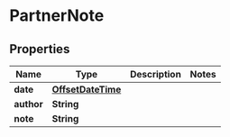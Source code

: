 
# PartnerNote

## Properties
Name | Type | Description | Notes
------------ | ------------- | ------------- | -------------
**date** | [**OffsetDateTime**](OffsetDateTime.md) |  | 
**author** | **String** |  | 
**note** | **String** |  | 



